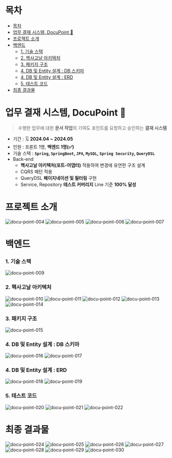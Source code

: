# 목차
- [목차](#목차)
- [업무 결재 시스템, DocuPoint 📑](#업무-결재-시스템-docupoint-)
- [프로젝트 소개](#프로젝트-소개)
- [백엔드](#백엔드)
    - [1. 기술 스택](#1-기술-스택)
    - [2. 헥사고날 아키텍처](#2-헥사고날-아키텍처)
    - [3. 패키지 구조](#3-패키지-구조)
    - [4. DB 및 Entity 설계 : DB 스키마](#4-db-및-entity-설계--db-스키마)
    - [4. DB 및 Entity 설계 : ERD](#4-db-및-entity-설계--erd)
    - [5. 테스트 코드](#5-테스트-코드)
- [최종 결과물](#최종-결과물)

# 업무 결재 시스템, DocuPoint 📑

> 수행한 업무에 대한 **문서 작업**의 기여도 포인트를 요청하고 승인하는 **결재 시스템**

- 기간 : 🗓️ **2024.04 ~ 2024.05**
- 인원 : 프론트 1명, **백엔드 1명(✅)**
- 기술 스택 : **`Spring`, `SpringBoot`, `JPA`, `MySQL`, `Spring Security`, `QueryDSL`**
- Back-end
  - **헥사고날 아키텍처(포트-어댑터)** 적용하여 변경에 유연한 구조 설계
  - CQRS 패턴 적용
  - QueryDSL **페이지네이션 및 필터링** 구현
  - Service, Repository **테스트 커버리지** Line 기준 **100% 달성**

# 프로젝트 소개
![docu-point-004](./img/DocuPoint.004.png)
![docu-point-005](./img/DocuPoint.005.png)
![docu-point-006](./img/DocuPoint.006.png)
![docu-point-007](./img/DocuPoint.007.png)
# 백엔드
### 1. 기술 스택
![docu-point-009](./img/DocuPoint.009.png)
### 2. 헥사고날 아키텍처
![docu-point-010](./img/DocuPoint.010.png)
![docu-point-011](./img/DocuPoint.011.png)
![docu-point-012](./img/DocuPoint.012.png)
![docu-point-013](./img/DocuPoint.013.png)
![docu-point-014](./img/DocuPoint.014.png)
### 3. 패키지 구조
![docu-point-015](./img/DocuPoint.015.png)
### 4. DB 및 Entity 설계 : DB 스키마 
![docu-point-016](./img/DocuPoint.016.png)
![docu-point-017](./img/DocuPoint.017.png)
### 4. DB 및 Entity 설계 : ERD
![docu-point-018](./img/DocuPoint.018.png)
![docu-point-019](./img/DocuPoint.019.png)
### 5. 테스트 코드
![docu-point-020](./img/DocuPoint.020.png)
![docu-point-021](./img/DocuPoint.021.png)
![docu-point-022](./img/DocuPoint.022.png)
# 최종 결과물
![docu-point-024](./img/DocuPoint.024.png)
![docu-point-025](./img/DocuPoint.025.png)
![docu-point-026](./img/DocuPoint.026.png)
![docu-point-027](./img/DocuPoint.027.png)
![docu-point-028](./img/DocuPoint.028.png)
![docu-point-029](./img/DocuPoint.029.png)
![docu-point-030](./img/DocuPoint.030.png)
